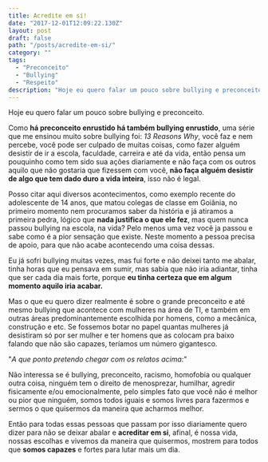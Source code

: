 ```yaml
---
title: Acredite em si!
date: "2017-12-01T12:09:22.130Z"
layout: post
draft: false
path: "/posts/acredite-em-si/"
category: ""
tags:
  - "Preconceito"
  - "Bullying"
  - "Respeito"
description: "Hoje eu quero falar um pouco sobre bullying e preconceito. Como há preconceito enrustido há também bullying enrustido, uma série que me ensinou muito sobre bullying foi..."
---
```


Hoje eu quero falar um pouco sobre bullying e preconceito.

Como **há preconceito enrustido há também bullying enrustido**, uma série que me ensinou muito sobre bullying foi: *13 Reasons Why*, você faz e nem percebe, você pode ser culpado de muitas coisas, como fazer alguém desistir de ir a escola, faculdade, carreira e até da vida, então pensa um pouquinho como tem sido sua ações diariamente e não faça com os outros aquilo que não gostaria que fizessem com você, **não faça alguém desistir de algo que tem dado duro a vida inteira**, isso não é legal.

Posso citar aqui diversos acontecimentos, como exemplo recente do adolescente de 14 anos, que matou colegas de classe em Goiânia, no primeiro momento nem procuramos saber da história e já atiramos a primeira pedra, lógico que **nada justifica o que ele fez**, mas quem nunca passou bullying na escola, na vida? Pelo menos uma vez você ja passou e sabe como é a pior sensação que existe. Neste momento a pessoa precisa de apoio, para que não acabe acontecendo uma coisa dessas.

Eu já sofri bullying muitas vezes, mas fui forte e não deixei tanto me abalar, tinha horas que eu pensava em sumir, mas sabia que não iria adiantar, tinha que ser cada dia mais forte, porque **eu tinha certeza que em algum momento aquilo iria acabar.**

Mas o que eu quero dizer realmente é sobre o grande preconceito e até mesmo bullying que acontece com mulheres na área de TI, e também em outras áreas predominantemente escolhida por homens, como a mecânica, construção e etc. Se fossemos botar no papel quantas mulheres já desistiram só por ser mulher e ter homens que as colocam pra baixo falando que não são capazes, teríamos um número gigantesco.

"*A que ponto pretendo chegar com os relatos acima:*"

Não interessa se é bullying, preconceito, racismo, homofobia ou qualquer outra coisa, ninguém tem o direito de menosprezar, humilhar, agredir fisicamente e/ou emocionalmente, pelo simples fato que você não é melhor ou pior que ninguém, somos todos iguais e somos livres para fazermos e sermos o que quisermos da maneira que acharmos melhor.

Então para todas essas pessoas que passam por isso diariamente quero dizer para não se deixar abalar e **acreditar em si**, afinal,  é nossa vida, nossas escolhas e vivemos da maneira que quisermos, mostrem para todos que **somos capazes** e fortes para lutar mais um dia.